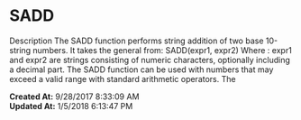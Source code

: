 # SADD

Description The SADD function performs string addition of two base 10-string numbers. It takes the general from: SADD(expr1, expr2) Where : expr1 and expr2 are strings consisting of numeric characters, optionally including a decimal part. The SADD function can be used with numbers that may exceed a valid range with standard arithmetic operators. The  

**Created At:** 9/28/2017 8:33:09 AM  
**Updated At:** 1/5/2018 6:13:47 PM  

